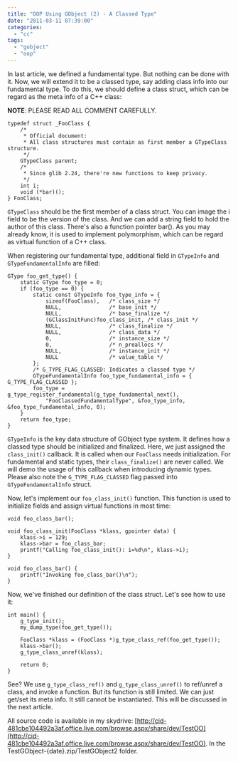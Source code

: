 ```yaml
---
title: "OOP Using GObject (2) - A Classed Type"
date: "2011-03-11 07:39:00"
categories: 
  - "cc"
tags: 
  - "gobject"
  - "oop"
---
```


In last article, we defined a fundamental type. But nothing can be done with it. Now, we will extend it to be a classed type, say adding class info into our fundamental type. To do this, we should define a class struct, which can be regard as the meta info of a C++ class:

**NOTE**: PLEASE READ ALL COMMENT CAREFULLY.

```
typedef struct _FooClass {
    /*
     * Official document:
     * All class structures must contain as first member a GTypeClass structure.
     */
    GTypeClass parent;
    /*
     * Since glib 2.24, there're new functions to keep privacy.
     */
    int i;
    void (*bar)();
} FooClass;
```

`GTypeClass` should be the first member of a class struct. You can image the i field to be the version of the class. And we can add a string field to hold the author of this class. There's also a function pointer bar(). As you may already know, it is used to implement polymorphism, which can be regard as virtual function of a C++ class.

When registering our fundamental type, additional field in `GTypeInfo` and `GTypeFundamentalInfo` are filled:

```
GType foo_get_type() {
    static GType foo_type = 0;
    if (foo_type == 0) {
        static const GTypeInfo foo_type_info = {
            sizeof(FooClass),   /* class_size */
            NULL,               /* base_init */
            NULL,               /* base_finalize */
            (GClassInitFunc)foo_class_init, /* class_init */
            NULL,               /* class_finalize */
            NULL,               /* class_data */
            0,                  /* instance_size */
            0,                  /* n_preallocs */
            NULL,               /* instance_init */
            NULL                /* value_table */
        };
        /* G_TYPE_FLAG_CLASSED: Indicates a classed type */
        GTypeFundamentalInfo foo_type_fundamental_info = { G_TYPE_FLAG_CLASSED };
        foo_type = g_type_register_fundamental(g_type_fundamental_next(),
            "FooClassedFundamentalType", &foo_type_info, &foo_type_fundamental_info, 0);
    }
    return foo_type;
}
```

`GTypeInfo` is the key data structure of GObject type system. It defines how a classed type should be initialized and finalized. Here, we just assigned the `class_init()` callback. It is called when our `FooClass` needs initialization. For fundamental and static types, their `class_finalize()` are never called. We will demo the usage of this callback when introducing dynamic types. Please also note the `G_TYPE_FLAG_CLASSED` flag passed into `GTypeFundamentalInfo` struct.

Now, let's implement our `foo_class_init()` function. This function is used to initialize fields and assign virtual functions in most time:

```
void foo_class_bar();

void foo_class_init(FooClass *klass, gpointer data) {
    klass->i = 129;
    klass->bar = foo_class_bar;
    printf("Calling foo_class_init(): i=%d\n", klass->i);
}

void foo_class_bar() {
    printf("Invoking foo_class_bar()\n");
}
```

Now, we've finished our definition of the class struct. Let's see how to use it:

```
int main() {
    g_type_init();
    my_dump_type(foo_get_type());

    FooClass *klass = (FooClass *)g_type_class_ref(foo_get_type());
    klass->bar();
    g_type_class_unref(klass);

    return 0;
}
```

See? We use `g_type_class_ref()` and `g_type_class_unref()` to ref/unref a class, and invoke a function. But its function is still limited. We can just get/set its meta info. It still cannot be instantiated. This will be discussed in the next article.

All source code is available in my skydrive: [http://cid-481cbe104492a3af.office.live.com/browse.aspx/share/dev/TestOO](http://cid-481cbe104492a3af.office.live.com/browse.aspx/share/dev/TestOO). In the TestGObject-{date}.zip/TestGObject2 folder.
